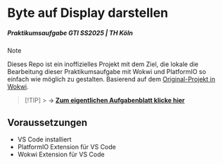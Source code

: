 # Byte auf Display darstellen

##### Praktikumsaufgabe GTI SS2025 | TH Köln

> [!NOTE]
> Dieses Repo ist ein inoffizielles Projekt mit dem Ziel, die lokale die Bearbeitung dieser Praktikumsaufgabe mit Wokwi und PlatformIO so einfach wie möglich zu gestalten. Basierend auf dem [Original-Projekt in Wokwi][1].

[1]: https://wokwi.com/projects/399199668591202305

> [!TIP] > **→ [Zum eigentlichen Aufgabenblatt klicke hier][2]**

[2]: AUFGABE.md

## Voraussetzungen

- VS Code installiert
- PlatformIO Extension für VS Code
- Wokwi Extension für VS Code

##

##
